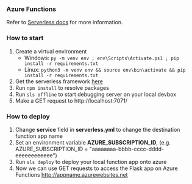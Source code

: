 ### Azure Functions

Refer to [Serverless docs](https://serverless.com/framework/docs/providers/azure/guide/intro/) for more information.

### How to start

1. Create a virtual environment
    - Windows: `py -m venv env ; env\Scripts\Activate.ps1 ; pip install -r requirements.txt`
    - Linux: `python3 -m venv env && source env\bin\activate && pip install -r requirements.txt`
1. Get the serverless framework [here](https://serverless.com/framework/docs/getting-started/)
2. Run `npm install` to resolve packages
3. Run `sls offline` to start debugging server on your local devbox
4. Make a GET request to http://localhost:7071/

### How to deploy

1. Change **service** field in **serverless.yml** to change the destination function app name
2. Set an environment variable **AZURE_SUBSCRIPTION_ID**, (e.g. AZURE_SUBSCRIPTION_ID = "aaaaaaaa-bbbb-cccc-dddd-eeeeeeeeeeee")
3. Run `sls deploy` to deploy your local function app onto azure
4. Now we can use GET requests to access the Flask app on Azure Functions http://appname.azurewebsites.net
